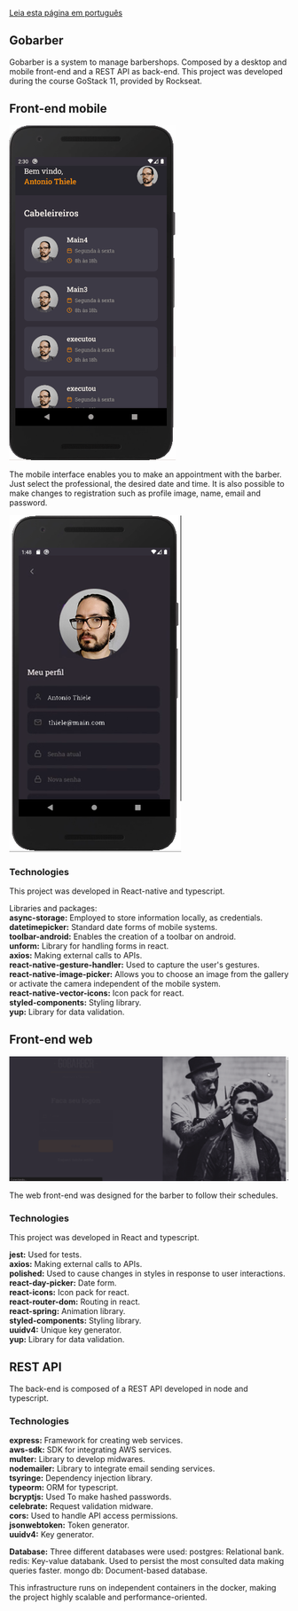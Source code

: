 
[Leia esta página em português](http....README-pt.md)

## Gobarber

Gobarber is a system to manage barbershops.
Composed by a desktop and mobile front-end and a REST API as back-end.
This project was developed during the course GoStack 11, provided by Rockseat.

## Front-end mobile

![mobile app](./docs/appgogarger.gif)


The mobile interface enables you to make an appointment with the barber.
Just select the professional, the desired date and time.
It is also possible to make changes to registration such as profile image, name, email and password.

![mobile app](./docs/app_cadastro.png)


### Technologies
This project was developed in React-native and typescript.

Libraries and packages:<br>
**async-storage:** Employed to store information locally, as credentials.<br>
**datetimepicker:** Standard date forms of mobile systems.<br>
**toolbar-android:** Enables the creation of a toolbar on android.<br>
**unform:** Library for handling forms in react.<br>
**axios:** Making external calls to APIs.<br>
**react-native-gesture-handler:** Used to capture the user's gestures.<br>
**react-native-image-picker:** Allows you to choose an image from the gallery or activate the camera independent of the mobile system.<br>
**react-native-vector-icons:** Icon pack for react.<br>
**styled-components:** Styling library.<br>
**yup:** Library for data validation.<br>

## Front-end web

![mobile app](./docs/gogargerWEB.gif)

The web front-end was designed for the barber to follow their schedules.

### Technologies
This project was developed in React and typescript.


**jest:** Used for tests.<br>
**axios:** Making external calls to APIs.<br>
**polished:** Used to cause changes in styles in response to user interactions.<br>
**react-day-picker:** Date form.<br>
**react-icons:** Icon pack for react.<br>
**react-router-dom:** Routing in react.<br>
**react-spring:** Animation library.<br>
**styled-components:** Styling library.<br>
**uuidv4:** Unique key generator.<br>
**yup:** Library for data validation.<br>

## REST API

The back-end is composed of a REST API developed in node and typescript.

### Technologies<br>
**express:** Framework for creating web services.<br>
**aws-sdk:** SDK for integrating AWS services.<br>
**multer:** Library to develop midwares.<br>
**nodemailer:** Library to integrate email sending services.<br>
**tsyringe:** Dependency injection library.<br>
**typeorm:** ORM for typescript.<br>
**bcryptjs:** Used To make hashed passwords.<br>
**celebrate:** Request validation midware.<br>
**cors:** Used to handle API access permissions.<br>
**jsonwebtoken:** Token generator.<br>
**uuidv4:** Key generator.<br>

**Database:**
Three different databases were used:
postgres: Relational bank.
redis: Key-value databank. Used to persist the most consulted data making queries faster.
mongo db: Document-based database.

This infrastructure runs on independent containers in the docker, making the project highly scalable and performance-oriented.


